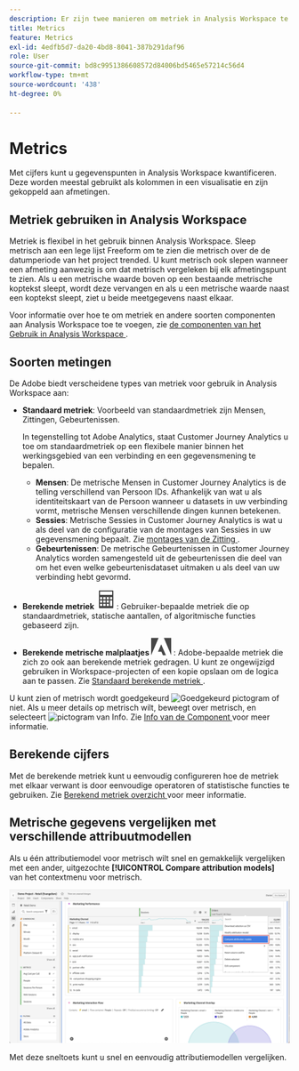 ```yaml
---
description: Er zijn twee manieren om metriek in Analysis Workspace te gebruiken.
title: Metrics
feature: Metrics
exl-id: 4edfb5d7-da20-4bd8-8041-387b291daf96
role: User
source-git-commit: bd8c9951386608572d84006bd5465e57214c56d4
workflow-type: tm+mt
source-wordcount: '438'
ht-degree: 0%

---
```


# Metrics

Met cijfers kunt u gegevenspunten in Analysis Workspace kwantificeren. Deze worden meestal gebruikt als kolommen in een visualisatie en zijn gekoppeld aan afmetingen.

## Metriek gebruiken in Analysis Workspace

Metriek is flexibel in het gebruik binnen Analysis Workspace. Sleep metrisch aan een lege lijst Freeform om te zien die metrisch over de de datumperiode van het project trended. U kunt metrisch ook slepen wanneer een afmeting aanwezig is om dat metrisch vergeleken bij elk afmetingspunt te zien. Als u een metrische waarde boven op een bestaande metrische koptekst sleept, wordt deze vervangen en als u een metrische waarde naast een koptekst sleept, ziet u beide meetgegevens naast elkaar.

Voor informatie over hoe te om metriek en andere soorten componenten aan Analysis Workspace toe te voegen, zie [ de componenten van het Gebruik in Analysis Workspace ](/help/components/use-components-in-workspace.md).


## Soorten metingen

De Adobe biedt verscheidene types van metriek voor gebruik in Analysis Workspace aan:


* **Standaard metriek**: Voorbeeld van standaardmetriek zijn Mensen, Zittingen, Gebeurtenissen.

  In tegenstelling tot Adobe Analytics, staat Customer Journey Analytics u toe om standaardmetriek op een flexibele manier binnen het werkingsgebied van een verbinding en een gegevensmening te bepalen.

   * **Mensen**: De metrische Mensen in Customer Journey Analytics is de telling verschillend van Persoon IDs. Afhankelijk van wat u als identiteitskaart van de Persoon wanneer u datasets in uw verbinding vormt, metrische Mensen verschillende dingen kunnen betekenen.
   * **Sessies**: Metrische Sessies in Customer Journey Analytics is wat u als deel van de configuratie van de montages van Sessies in uw gegevensmening bepaalt. Zie [ montages van de Zitting ](/help/data-views/session-settings.md).
   * **Gebeurtenissen**: De metrische Gebeurtenissen in Customer Journey Analytics worden samengesteld uit de gebeurtenissen die deel van om het even welke gebeurtenisdataset uitmaken u als deel van uw verbinding hebt gevormd.

* **Berekende metriek** ![ calculator ](/help/assets/icons/Calculator.svg): Gebruiker-bepaalde metriek die op standaardmetriek, statische aantallen, of algoritmische functies gebaseerd zijn.

* **Berekende metrische malplaatjes** ![ AdobeLogoSmall ](/help/assets/icons/AdobeLogoSmall.svg) : Adobe-bepaalde metriek die zich zo ook aan berekende metriek gedragen. U kunt ze ongewijzigd gebruiken in Workspace-projecten of een kopie opslaan om de logica aan te passen. Zie [ Standaard berekende metriek ](calc-metrics/cm-workflow/../default-calcmetrics.md).

U kunt zien of metrisch wordt goedgekeurd ![ Goedgekeurd pictogram ](https://spectrum.adobe.com/static/icons/ui_18/CheckmarkSize100.svg) of niet. Als u meer details op metrisch wilt, beweegt over metrisch, en selecteert ![ pictogram van Info ](https://spectrum.adobe.com/static/icons/workflow_18/Smock_InfoOutline_18_N.svg). Zie [ Info van de Component ](use-components-in-workspace.md#component-info) voor meer informatie.



## Berekende cijfers

Met de berekende metriek kunt u eenvoudig configureren hoe de metriek met elkaar verwant is door eenvoudige operatoren of statistische functies te gebruiken. Zie [ Berekend metriek overzicht ](/help/components/calc-metrics/calc-metr-overview.md) voor meer informatie.

<!--

There are several ways to create calculated metrics. See [Create calculated metrics]()

### Create calculated metrics for all projects

You can use the calculated metric builder to create calculated metrics. When created in this way, calculated metrics are available in the component list and can then be used in projects throughout your organization. 

For information about how to access the calculated metrics builder, see [Build metrics](/help/components/calc-metrics/cm-workflow/cm-build-metrics.md).

### Create calculated metrics for a single project

You can create quick calculated metrics that are available only for the project where they were created.

To create a calculated metric for a single project:

1. In Analysis Workspace, open the project where you want to create the calculated metric.

1. In a freeform table, select **[!UICONTROL Create metric from selection]** from the context menu in a column header.

   ![Workspace panel highlighting Create from selection](assets/create-metric-from-selection.png)

1. To create a calculated metric for this project only, choose from the following options:

   * [!UICONTROL **Divide**]
   
   * [!UICONTROL **Subtract**]

   * [!UICONTROL **Add**]

   * [!UICONTROL **Multiply**]

   Or, to open the calculated metric builder and create the calculated metric for all projects, select [!UICONTROL **Open in Calculated Metric Builder**], then continue with [Build metrics](/help/components/calc-metrics/cm-workflow/cm-build-metrics.md).


<!-- This video really shows an AA example using hits, etc.  Not suitable for CJA... >
+++ See the following video on how to create an implementation-less calculated metric from within Analysis Workspace.

[Calculated Metrics: Implementation-less metrics](https://experienceleague.adobe.com/docs/analytics-learn/tutorials/components/calculated-metrics/calculated-metrics-implementationless-metrics.html) (3:42)


>[!VIDEO](https://video.tv.adobe.com/v/25407/?quality=12&learn=on)

+++

-->

## Metrische gegevens vergelijken met verschillende attribuutmodellen

Als u één attributiemodel voor metrisch wilt snel en gemakkelijk vergelijken met een ander, uitgezochte **[!UICONTROL Compare attribution models]** van het contextmenu voor metrisch.

![ het paneel dat van Workspace het benadrukken vergelijkt attributiemodellen ](assets/compare-attribution.png)

Met deze sneltoets kunt u snel en eenvoudig attributiemodellen vergelijken.
